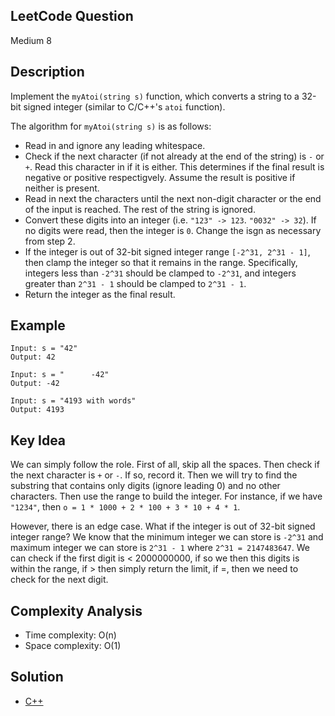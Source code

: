 ## LeetCode Question
Medium 8

## Description
Implement the `myAtoi(string s)` function, which converts a string to a 32-bit signed integer (similar to C/C++'s `atoi` function).

The algorithm for `myAtoi(string s)` is as follows:
- Read in and ignore any leading whitespace.
- Check if the next character (if not already at the end of the string) is `-` or `+`. Read this character in if it is either. This determines if the final result is negative or positive respectigvely. Assume the result is positive if neither is present.
- Read in next the characters until the next non-digit character or the end of the input is reached. The rest of the string is ignored.
- Convert these digits into an integer (i.e. `"123" -> 123`. `"0032" -> 32`). If no digits were read, then the integer is `0`. Change the isgn as necessary from step 2.
- If the integer is out of 32-bit signed integer range `[-2^31, 2^31 - 1]`, then clamp the integer so that it remains in the range. Specifically, integers less than `-2^31` should be clamped to `-2^31`, and integers greater than `2^31 - 1` should be clamped to `2^31 - 1`.
- Return the integer as the final result.

## Example
```
Input: s = "42"
Output: 42

Input: s = "      -42"
Output: -42

Input: s = "4193 with words"
Output: 4193
```

## Key Idea
We can simply follow the role. First of all, skip all the spaces. Then check if the next character is `+` or `-`. If so, record it. Then we will try to find the substring that contains only digits (ignore leading 0) and no other characters. Then use the range to build the integer. For instance, if we have `"1234"`, then `o = 1 * 1000 + 2 * 100 + 3 * 10 + 4 * 1`.

However, there is an edge case. What if the integer is out of 32-bit signed integer range? We know that the minimum integer we can store is `-2^31` and maximum integer we can store is `2^31 - 1` where `2^31 = 2147483647`. We can check if the first digit is < 2000000000, if so we then this digits is within the range, if > then simply return the limit, if =, then we need to check for the next digit.

## Complexity Analysis
- Time complexity: O(n)
- Space complexity: O(1)

## Solution
- [C++](solution.cpp)